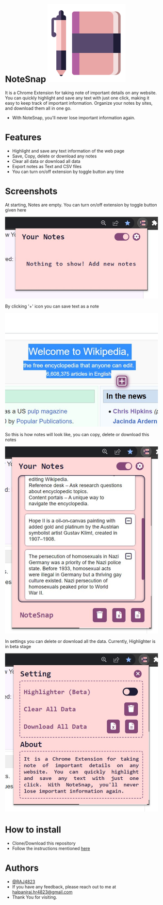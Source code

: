 # NoteSnap <img style="display:inline;" src="/IMG/icon.png" alt="icon">
It is a Chrome Extension for taking note of important details on any website. You can quickly highlight and save any text with just one click, making it easy to keep track of important
information. Organize your notes by sites, and download them all in one go. 

- With NoteSnap, you'll never lose important information again.

# Features

- Highlight and save any text information of the web page
- Save, Copy, delete or download any notes
- Clear all data or download all data
- Export notes as Text and CSV files
- You can turn on/off extension by toggle button any time

# Screenshots

<p>At starting, Notes are empty. You can turn on/off extension by toggle button given here</p>
<img src="/IMG/Screenshots/3.jpg" alt="Screenshot">

<p>By clicking '+' icon you can save text as a note</p>
<img src="/IMG/Screenshots/1.jpg" alt="Screenshot">

<p>So this is how notes will look like, you can copy, delete or download this notes</p>
<img src="/IMG/Screenshots/2.jpg" alt="Screenshot">

<p>In settings you can delete or download all the data. Currently, Highlighter is in beta stage</p>
<img src="/IMG/Screenshots/4.jpg" alt="Screenshot">

# How to install 

- Clone/Download this repository
- Follow the instructions mentioned [here](https://developer.chrome.com/docs/extensions/mv3/getstarted/#manifest)

# Authors

- [@RAJ4823](https://github.com/RAJ4823)
- If you have any feedback, please reach out to me at halpaniraj.hr4823@gmail.com
- Thank You for visiting.
